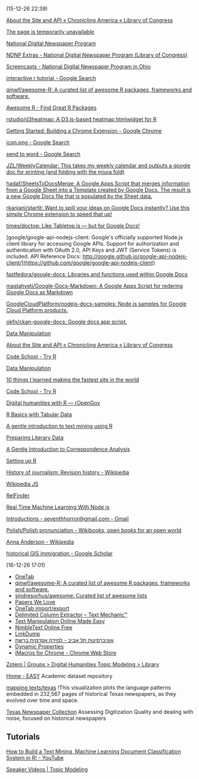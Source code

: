 (15-12-26 22:39) 

[About the Site and API « Chronicling America « Library of Congress](http://chroniclingamerica.loc.gov/about/api/)

[The page is temporarily unavailable](http://chroniclingamerica.loc.gov/newspapers.rdf)

[National Digital Newspaper Program](https://www.loc.gov/ndnp/)

[NDNP Extras - National Digital Newspaper Program (Library of Congress)](https://www.loc.gov/ndnp/extras/)

[Screencasts - National Digital Newspaper Program in Ohio](http://apps.ohiohistory.org/ondp/index.php/Screencasts)

[interactive r tutorial - Google Search](https://www.google.co.il/search?q=interactive+r+tutorial&oq=interactive+r+&aqs=chrome.1.69i57j0l5.3163j0j7&sourceid=chrome&ie=UTF-8)

[qinwf/awesome-R: A curated list of awesome R packages, frameworks and software.](https://github.com/qinwf/awesome-R#html-widgets)

[Awesome R - Find Great R Packages](https://awesome-r.com/)

[rstudio/d3heatmap: A D3.js-based heatmap htmlwidget for R](https://github.com/rstudio/d3heatmap)

[Getting Started: Building a Chrome Extension - Google Chrome](https://developer.chrome.com/extensions/getstarted)

[icon.png - Google Search](https://www.google.co.il/search?q=icon.png&oq=icon.png&aqs=chrome..69i57&sourceid=chrome&ie=UTF-8)

[send to word - Google Search](https://www.google.co.il/search?q=word+2016+api&oq=word+2016+api&aqs=chrome..69i57j69i64.9457j0j4&sourceid=chrome&ie=UTF-8#q=send+to+word+)

[JZL/WeeklyCalendar: This takes my weekly calendar and outputs a google doc for printing (and folding with the miura fold)](https://github.com/JZL/WeeklyCalendar)

[hadaf/SheetsToDocsMerge: A Google Apps Script that merges information from a Google Sheet into a Template created by Google Docs. The result is a new Google Docs file that is populated by the Sheet data.](https://github.com/hadaf/SheetsToDocsMerge)

[rkanjani/startit: Want to spill your ideas on Google Docs instantly? Use this simple Chrome extension to speed that up!](https://github.com/rkanjani/startit)

[times/doctop: Like Tabletop.js — but for Google Docs!](https://github.com/times/doctop)

[google/google-api-nodejs-client: Google's officially supported Node.js client library for accessing Google APIs. Support for authorization and authentication with OAuth 2.0, API Keys and JWT (Service Tokens) is included. API Reference Docs: http://google.github.io/google-api-nodejs-client/](https://github.com/google/google-api-nodejs-client)

[fastfedora/google-docs: Libraries and functions used within Google Docs](https://github.com/fastfedora/google-docs)

[mastahyeti/Google-Docs-Markdown: A Google Apps Script for redering Google Docs as Markdown](https://github.com/mastahyeti/Google-Docs-Markdown)

[GoogleCloudPlatform/nodejs-docs-samples: Node.js samples for Google Cloud Platform products.](https://github.com/GoogleCloudPlatform/nodejs-docs-samples)

[okfn/ckan-google-docs: Google docs app script.](https://github.com/okfn/ckan-google-docs)

[Data Manipulation](http://lincolnmullen.com/projects/dh-r/data.html)

[About the Site and API « Chronicling America « Library of Congress](http://chroniclingamerica.loc.gov/about/api/#cors_jsonp)

[Code School - Try R](http://tryr.codeschool.com/levels/2/challenges/35)

[Data Manipulation](http://lincolnmullen.com/projects/dh-r/data.html)

[10 things I learned making the fastest site in the world](https://hackernoon.com/10-things-i-learned-making-the-fastest-site-in-the-world-18a0e1cdf4a7#.2bbrtywfr)

[Code School - Try R](http://tryr.codeschool.com/levels/2/challenges/35)

[Digital humanities with R — rOpenGov](http://ropengov.github.io/r/2015/06/12/Paris/)

[R Basics with Tabular Data](http://programminghistorian.org/lessons/r-basics-with-tabular-data)

[A gentle introduction to text mining using R](https://eight2late.wordpress.com/2015/05/27/a-gentle-introduction-to-text-mining-using-r/)

[Preparing Literary Data](http://www.chlt.org/StatisticalMethods/preparing-literary-data.html)

[A Gentle Introduction to Correspondence Analysis](http://stefansinclair.name/correspondence-analysis/)

[Setting up R](http://lincolnmullen.com/projects/dh-r/setup.html)

[History of journalism: Revision history - Wikipedia](https://en.wikipedia.org/w/index.php?title=History_of_journalism&action=history)

[Wikipedia JS](http://okfnlabs.org/wikipediajs/?url=http%3A%2F%2Fen.wikipedia.org%2Fwiki%2FNormandy_landings)

[RelFinder](http://www.visualdataweb.org/relfinder/relfinder.php)

[Real Time Machine Learning With Node js](https://www.youtube.com/watch?v=5Ad3TH8XGSI)

[Introductions - seventhhorror@gmail.com - Gmail](https://mail.google.com/mail/u/0/?shva=1#search/amy/158e8107c5bde80c)

[Polish/Polish pronunciation - Wikibooks, open books for an open world](https://en.wikibooks.org/wiki/Polish/Polish_pronunciation)

[Anna Anderson - Wikipedia](https://en.wikipedia.org/wiki/Anna_Anderson)

[historical GIS immigration - Google Scholar](https://scholar.google.co.il/scholar?start=20&q=historical+GIS+immigration&hl=en&as_sdt=0,5&as_vis=1)

(16-12-26 17:01) 
* [OneTab](chrome-extension://chphlpgkkbolifaimnlloiipkdnihall/onetab.html)
* [qinwf/awesome-R: A curated list of awesome R packages, frameworks and software.](https://github.com/qinwf/awesome-R#html-widgets)
* [sindresorhus/awesome: Curated list of awesome lists](https://github.com/sindresorhus/awesome#theory)
* [Papers We Love](http://paperswelove.org/)
* [OneTab import/export](chrome-extension://chphlpgkkbolifaimnlloiipkdnihall/import-export.html)
* [Delimited Column Extractor – Text Mechanic™](http://textmechanic.com/text-tools/basic-text-tools/delimited-column-extractor/)
* [Text Manipulation Online Made Easy](http://nimbletext.com/HowTo/ManipulateText)
* [NimbleText Online Free](http://nimbletext.com/Live/1141802115/)
* [LinkDump](file:///C:/users/lemuel~1/appdata/local/temp/82.html)
* [אוניברסיטת תל אביב - למידה אקדמית ברשת](http://moodle.tau.ac.il/)
* [Dynamic Properties](http://br.agritask.com/m/main/wicket/page?8)
* [iMacros for Chrome - Chrome Web Store](https://chrome.google.com/webstore/detail/imacros-for-chrome/cplklnmnlbnpmjogncfgfijoopmnlemp?hl=en)

[Zotero | Groups > Digital Humanities Topic Modeling > Library](https://www.zotero.org/groups/digital_humanities_topic_modeling/items)

[Home - EASY](https://easy.dans.knaw.nl/ui/home)
Academic dataset repository

[mapping texts/texas](http://language.mappingtexts.org/)
!This visualization plots the language patterns embedded in 232,567 pages of historical Texas newspapers, as they evolved over time and space.

[Texas Newspaper Collection](http://mappingtexts.org/quality/)
Assessing Digitization Quality and dealing with noise, focused on historical newspapers
## Tutorials

[How to Build a Text Mining, Machine Learning Document Classification System in R! - YouTube](https://www.youtube.com/watch?v=j1V2McKbkLo)

[Speaker Videos | Topic Modeling](http://mith.umd.edu/topicmodeling/speaker-videos/)

